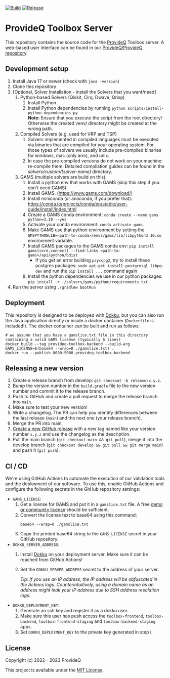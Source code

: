 [![Build](https://img.shields.io/github/actions/workflow/status/ProvideQ/toolbox-server/deploy-main.yml?style=for-the-badge)](https://github.com/ProvideQ/toolbox-server/actions/workflows/deploy-main.yml)
[![Release](https://img.shields.io/github/v/release/ProvideQ/toolbox-server?style=for-the-badge)](https://github.com/ProvideQ/toolbox-server/releases/)

# ProvideQ Toolbox Server
This repository contains the source code for the [ProvideQ](https://provideq.org) Toolbox server.
A web-based user interface can be found in our
[ProvideQ/ProvideQ repository](https://github.com/ProvideQ/ProvideQ).

## Development setup
1. Install Java 17 or newer (check with `java -version`)
2. Clone this repository
3. [Optional, Solver Installation - install the Solvers that you want/need]
   1. Python-based Solvers (Qiskit, Cirq, Dwave, Qrisp)
      1. Install Python
      2. Install Python dependencies by running `python scripts/install-python-dependencies.py` <br>
         **Note:** Ensure that you execute the script from the root directory! Otherwise the created venv/ directory might be created at the wrong path.
   2. Compiled Solvers (e.g. used for VRP and TSP)
      1. Solvers implemented in compiled languages must be executed via binaries that are compiled for your operating system.
         For those types of solvers we usually include pre-compiled binaries for windows, mac (only arm), and unix.
      2. In case the pre-compiled versions do not work on your machine: re-compile them.
         Detailed compliation guides can be found in the *solvers/custom/[solver-name]* directory.
   3. GAMS (multiple solvers are build on this):
      1. Install a python env that works with GAMS (skip this step if you don't need GAMS)
      2. Install GAMS. (https://www.gams.com/download/)
      3. Install miniconda (or anaconda, if you prefer that):
         https://conda.io/projects/conda/en/stable/user-guide/install/index.html
      4. Create a GAMS conda environment: `conda create --name gams python=3.10 --yes`
      5. Activate your conda environment: `conda activate gams`.
      6. Make GAMS use that python environment by setting the `GMSPYTHONLIB=<path-to-conda>/envs/gams/lib/libpython3.10.so`
            environment variable.
      7. Install GAMS packages to the GAMS conda env:
            `pip install gams[core,connect] --find-links <path-to-gams>/api/python/bdist`
            * If you get an error building `psycopg2`, try to install these postgres packages:
              `sudo apt-get install postgresql libpq-dev` and run the `pip install ...` command again
      8. Install the python dependencies we use in our python packages: `pip install -r ./solvers/gams/python/requirements.txt`
4. Run the server using `./gradlew bootRun`

## Deployment
This repository is designed to be deployed with [Dokku](https://dokku.com/), but you can also run 
the Java application directly or inside a docker container (`Dockerfile` is included!).
The docker container can be built and run as follows:
```shell
# we assume that you have a gamslice.txt file in this directory containing a valid GAMS license (typically 6 lines)
docker build --tag provideq-toolbox-backend --build-arg GAMS_LICENSE=$(base64 --wrap=0 ./gamslice.txt) .
docker run --publish 8080:5000 provideq-toolbox-backend
```

## Releasing a new version
1. Create a release branch from develop: `git checkout -b release/x.y.z`.
2. Bump the version number in the `build.gradle` file to the new version number and commit it to the release branch.
3. Push to GitHub and create a pull request to merge the release branch into `main`.
4. Make sure to test your new version!
5. Write a changelog.
   The PR can help you identify differences between the last release (`main`) and the next one (your release branch).
6. Merge the PR into main.
7. [Create a new GitHub release](https://github.com/ProvideQ/toolbox-server/releases/new) with a new tag named like your
   version number `x.y.z` and use the changelog as the description.
8. Pull the main branch (`git checkout main && git pull`),
   merge it into the develop branch (`git checkout develop && git pull && git merge main`)
   and push it (`git push`).

## CI / CD
We're using GitHub Actions to automate the execution of our validation tools and the deployment of our software.
To use this, enable GitHub Actions and configure the following secrets in the GitHub repository settings:

* `GAMS_LICENSE`:
  1. Get a license for GAMS and put it in a `gamslice.txt` file.
     A free [demo or community license](https://www.gams.com/try_gams/) should be sufficient.
  2. Convert the license text to base64 using this command:
     ```shell
     base64 --wrap=0 ./gamslice.txt
     ```
  3. Copy the printed base64 string to the `GAMS_LICENSE` secret in your GitHub repository.
* `DOKKU_SERVER_ADDRESS`:
  1. Install [Dokku](https://dokku.com/) on your deployment server.
     Make sure it can be reached from GitHub Actions!
  2. Set the `DOKKU_SERVER_ADDRESS` secret to the address of your server.
     
     *Tip: If you use an IP address, the IP address will be obfuscated in the Actions logs.
     Counterintuitively, using a domain name as an address might leak your IP address due to SSH address resolution
     logs.*
* `DOKKU_DEPLOYMENT_KEY`:
  1. Generate an ssh key and register it as a dokku user.
  2. Make sure this user has push access the `toolbox-frontend`, `toolbox-backend`, `toolbox-frontend-staging` and
     `toolbox-backend-staging` apps.
  3. Set `DOKKU_DEPLOYMENT_KEY` to the private key generated in step i.

## License
Copyright (c) 2022 - 2023 ProvideQ

This project is available under the [MIT License](./LICENSE).
